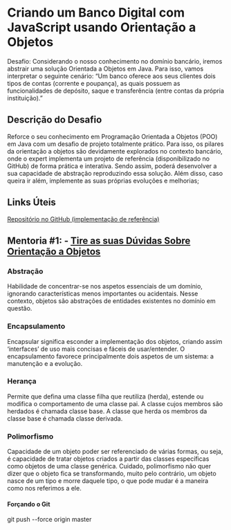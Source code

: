 # Criando um Banco Digital com JavaScript usando Orientação a Objetos

Desafio: Considerando o nosso conhecimento no domínio bancário, iremos abstrair uma solução Orientada a Objetos em Java.
Para isso, vamos interpretar o seguinte cenário:
“Um banco oferece aos seus clientes dois tipos de contas (corrente e poupança), as quais possuem as funcionalidades de
depósito, saque e transferência (entre contas da própria instituição).”

## Descrição do Desafio

Reforce o seu conhecimento em Programação Orientada a Objetos (POO) em Java com um desafio de projeto totalmente
prático. Para isso, os pilares da orientação a objetos são devidamente explorados no contexto bancário, onde o expert
implementa um projeto de referência (disponibilizado no GitHub) de forma prática e interativa. Sendo assim, poderá
desenvolver a sua capacidade de abstração reproduzindo essa solução. Além disso, caso queira ir além, implemente as suas
próprias evoluções e melhorias;

## Links Úteis

[Repositório no GitHub (implementação de referência)](https://github.com/falvojr/lab-banco-digital-oo)

## Mentoria #1: - [Tire as suas Dúvidas Sobre Orientação a Objetos](https://www.youtube.com/watch?v=YS6ouOhkyNI)

### Abstração

Habilidade de concentrar-se nos aspetos essenciais de um domínio, ignorando características menos importantes ou
acidentais. Nesse contexto, objetos são abstrações de entidades existentes no domínio em questão.

### Encapsulamento

Encapsular significa esconder a implementação dos objetos, criando assim ‘interfaces’ de uso mais concisas e fáceis de
usar/entender. O encapsulamento favorece principalmente dois aspetos de um sistema: a manutenção e a evolução.

### Herança

Permite que defina uma classe filha que reutiliza (herda), estende ou modifica o comportamento de uma classe pai. A
classe cujos membros são herdados é chamada classe base. A classe que herda os membros da classe base é chamada classe
derivada.

### Polimorfismo

Capacidade de um objeto poder ser referenciado de várias formas, ou seja, é capacidade de tratar objetos criados a
partir das classes específicas como objetos de uma classe genérica. Cuidado, polimorfismo não quer dizer que o objeto
fica se transformando, muito pelo contrário, um objeto nasce de um tipo e morre daquele tipo, o que pode mudar é a
maneira como nos referimos a ele.

#### Forçando o Git
git push --force origin master
